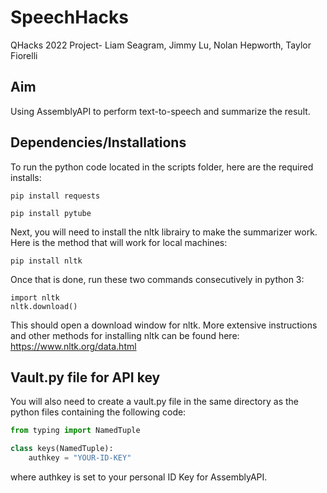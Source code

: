 # SpeechHacks
QHacks 2022 Project- Liam Seagram, Jimmy Lu, Nolan Hepworth, Taylor Fiorelli

## Aim
Using AssemblyAPI to perform text-to-speech and summarize the result.

## Dependencies/Installations
To run the python code located in the scripts folder, here are the required installs:
```
pip install requests
```
```
pip install pytube
```
Next, you will need to install the nltk librairy to make the summarizer work. Here is the method that will work for local machines:
```
pip install nltk
```
Once that is done, run these two commands consecutively in python 3:
```
import nltk
nltk.download()
```
This should open a download window for nltk. More extensive instructions and other methods for installing nltk can be found here:
https://www.nltk.org/data.html

## Vault.py file for API key
You will also need to create a vault.py file in the same directory as the python files containing the following code:
```python
from typing import NamedTuple

class keys(NamedTuple):
    authkey = "YOUR-ID-KEY"
```
where authkey is set to your personal ID Key for AssemblyAPI. 